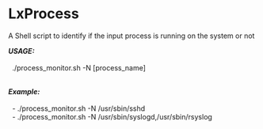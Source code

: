 # LxProcess
A Shell script to identify if the input process is running on the system or not

<em><strong> USAGE: </strong></em><br><br>
&nbsp; ./process_monitor.sh -N [process_name] <br><br>

<em><strong> Example: </strong></em><br><br>
&nbsp; - ./process_monitor.sh -N /usr/sbin/sshd <br>
&nbsp; - ./process_monitor.sh -N /usr/sbin/syslogd,/usr/sbin/rsyslog
